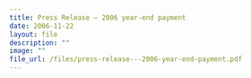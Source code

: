 ```yaml
---
title: Press Release – 2006 year‑end payment
date: 2006-11-22
layout: file
description: ""
image: ""
file_url: /files/press-release---2006-year-end-payment.pdf
---
```


